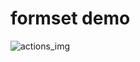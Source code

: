 # formset demo
![actions_img]

[actions_img]:https://github.com/terrluo/formset_demo/workflows/Django%20CI/badge.svg
